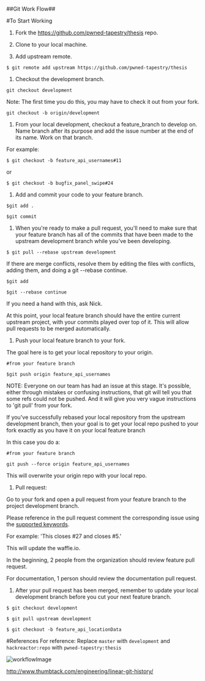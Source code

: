 ##Git Work Flow##

#To Start Working

1. Fork the https://github.com/pwned-tapestry/thesis repo.

1. Clone to your local machine.

1. Add upstream remote.

  `$ git remote add upstream https://github.com/pwned-tapestry/thesis`

1. Checkout the development branch.

  `git checkout development`

  Note: The first time you do this, you may have to check it out from your fork.
  
  `git checkout -b origin/development`

1. From your local development, checkout a feature_branch to develop on. Name branch after its purpose and add the issue number at the end of its name. Work on that branch.

  For example: 

  `$ git checkout -b feature_api_usernames#11`

  or

  `$ git checkout -b bugfix_panel_swipe#24`

1. Add and commit your code to your feature branch.

  `$git add .`

  `$git commit `

1. When you're ready to make a pull request, you'll need to make sure that your feature branch has all of the commits that have been made to the upstream development branch while you've been developing.

  `$ git pull --rebase upstream development`

  If there are merge conflicts, resolve them by editing the files with conflicts, adding them, and doing a git --rebase continue.

  `$git add `

  `$git --rebase continue`

  If you need a hand with this, ask Nick.
  
  At this point, your local feature branch should have the entire current upstream project, with your commits played over top of it. This will allow pull requests to be merged automatically.

1. Push your local feature branch to your fork.

  The goal here is to get your local repository to your origin.

  `#from your feature branch`

  `$git push origin feature_api_usernames`
  
  NOTE: Everyone on our team has had an issue at this stage. It's possible, either through mistakes or confusing instructions, that git will tell you that some refs could not be pushed. And it will give you very vague instructions to 'git pull' from your fork. 
  
  If you've successfully rebased your local repository from the upstream development branch, then your goal is to get your local repo pushed to your fork exactly as you have it on your local feature branch
  
  In this case you do a:
  
  `#from your feature branch`
  
  `git push --force origin feature_api_usernames`
  
  This will overwrite your origin repo with your local repo.

1. Pull request:

  Go to your fork and open a pull request from your feature branch to the project development branch.

  Please reference in the pull request comment the corresponding issue using the [supported keywords](https://help.github.com/articles/closing-issues-via-commit-messages/).

  For example: 'This closes #27 and closes #5.'

  This will update the waffle.io.

  In the beginning, 2 people from the organization should review feature pull request.

  For documentation, 1 person should review the documentation pull request.

1. After your pull request has been merged, remember to update your local development branch before you cut your next feature branch.

  `$ git checkout development`

  `$ git pull upstream development`

  `$ git checkout -b feature_api_locationData`

#References
For reference:
Replace `master` with `development` and `hackreactor:repo` with `pwned-tapestry:thesis`

![workflowImage](http://i.imgur.com/p0e4tQK.png)

http://www.thumbtack.com/engineering/linear-git-history/
